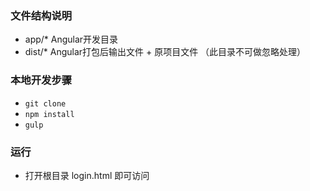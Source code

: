 ﻿
### 文件结构说明
* app/* 	Angular开发目录 
* dist/*	Angular打包后输出文件 + 原项目文件 （此目录不可做忽略处理）

### 本地开发步骤
* `git clone`
* `npm install` 
* `gulp`

### 运行
* 打开根目录 login.html 即可访问

